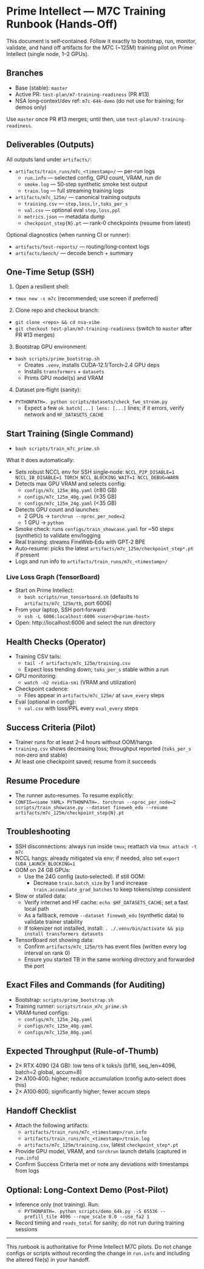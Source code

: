 # Prime Intellect — M7C Training Runbook (Hands‑Off)

This document is self‑contained. Follow it exactly to bootstrap, run, monitor, validate, and hand off artifacts for the M7C (~125M) training pilot on Prime Intellect (single node, 1–2 GPUs).

## Branches
- Base (stable): `master`
- Active PR: `test-plan/m7-training-readiness` (PR #13)
- NSA long‑context/dev ref: `m7c-64k-demo` (do not use for training; for demos only)

Use `master` once PR #13 merges; until then, use `test-plan/m7-training-readiness`.

## Deliverables (Outputs)
All outputs land under `artifacts/`:
- `artifacts/train_runs/m7c_<timestamp>/` — per‑run logs
  - `run.info` — selected config, GPU count, VRAM, run dir
  - `smoke.log` — 50‑step synthetic smoke test output
  - `train.log` — full streaming training logs
- `artifacts/m7c_125m/` — canonical training outputs
  - `training.csv` — `step,loss,lr,toks_per_s`
  - `val.csv` — optional eval `step,loss,ppl`
  - `metrics.json` — metadata dump
  - `checkpoint_step{N}.pt` — rank‑0 checkpoints (resume from latest)

Optional diagnostics (when running CI or runner):
- `artifacts/test-reports/` — routing/long‑context logs
- `artifacts/bench/` — decode bench + summary

## One‑Time Setup (SSH)
1) Open a resilient shell:
- `tmux new -s m7c` (recommended; use screen if preferred)

2) Clone repo and checkout branch:
- `git clone <repo> && cd nsa-vibe`
- `git checkout test-plan/m7-training-readiness` (switch to `master` after PR #13 merges)

3) Bootstrap GPU environment:
- `bash scripts/prime_bootstrap.sh`
  - Creates `.venv`, installs CUDA‑12.1/Torch‑2.4 GPU deps
  - Installs `transformers` + `datasets`
  - Prints GPU model(s) and VRAM

4) Dataset pre‑flight (sanity):
- `PYTHONPATH=. python scripts/datasets/check_fwe_stream.py`
  - Expect a few `ok batch[...] lens: [...]` lines; if it errors, verify network and `HF_DATASETS_CACHE`

## Start Training (Single Command)
- `bash scripts/train_m7c_prime.sh`

What it does automatically:
- Sets robust NCCL env for SSH single‑node: `NCCL_P2P_DISABLE=1 NCCL_IB_DISABLE=1 TORCH_NCCL_BLOCKING_WAIT=1 NCCL_DEBUG=WARN`
- Detects max GPU VRAM and selects config:
  - `configs/m7c_125m_80g.yaml` (≥80 GB)
  - `configs/m7c_125m_40g.yaml` (≥35 GB)
  - `configs/m7c_125m_24g.yaml` (<35 GB)
- Detects GPU count and launches:
  - 2 GPUs → `torchrun --nproc_per_node=2`
  - 1 GPU → `python`
- Smoke check: runs `configs/train_showcase.yaml` for ~50 steps (synthetic) to validate env/logging
- Real training: streams FineWeb‑Edu with GPT‑2 BPE
- Auto‑resume: picks the latest `artifacts/m7c_125m/checkpoint_step*.pt` if present
- Logs and run info to `artifacts/train_runs/m7c_<timestamp>/`

### Live Loss Graph (TensorBoard)
- Start on Prime Intellect:
  - `bash scripts/run_tensorboard.sh` (defaults to `artifacts/m7c_125m/tb`, port 6006)
- From your laptop, SSH port‑forward:
  - `ssh -L 6006:localhost:6006 <user>@<prime-host>`
- Open: http://localhost:6006 and select the run directory

## Health Checks (Operator)
- Training CSV tails:
  - `tail -f artifacts/m7c_125m/training.csv`
  - Expect loss trending down; `toks_per_s` stable within a run
- GPU monitoring:
  - `watch -n2 nvidia-smi` (VRAM and utilization)
- Checkpoint cadence:
  - Files appear in `artifacts/m7c_125m/` at `save_every` steps
- Eval (optional in config):
  - `val.csv` with loss/PPL every `eval_every` steps

## Success Criteria (Pilot)
- Trainer runs for at least 2–4 hours without OOM/hangs
- `training.csv` shows decreasing loss; throughput reported (`toks_per_s` non‑zero and stable)
- At least one checkpoint saved; resume from it succeeds

## Resume Procedure
- The runner auto‑resumes. To resume explicitly:
- `CONFIG=<same YAML> PYTHONPATH=. torchrun --nproc_per_node=2 scripts/train_showcase.py --dataset fineweb_edu --resume artifacts/m7c_125m/checkpoint_step{N}.pt`

## Troubleshooting
- SSH disconnections: always run inside `tmux`; reattach via `tmux attach -t m7c`
- NCCL hangs: already mitigated via env; if needed, also set `export CUDA_LAUNCH_BLOCKING=1`
- OOM on 24 GB GPUs:
  - Use the 24G config (auto‑selected). If still OOM:
    - Decrease `train.batch_size` by 1 and increase `train.accumulate_grad_batches` to keep tokens/step consistent
- Slow or stalled data:
  - Verify internet and HF cache: `echo $HF_DATASETS_CACHE`; set a fast local path
  - As a fallback, remove `--dataset fineweb_edu` (synthetic data) to validate trainer stability
  - If tokenizer not installed, install: `. ./.venv/bin/activate && pip install transformers datasets`
 - TensorBoard not showing data:
   - Confirm `artifacts/m7c_125m/tb` has event files (written every log interval on rank 0)
   - Ensure you started TB in the same working directory and forwarded the port

## Exact Files and Commands (for Auditing)
- Bootstrap: `scripts/prime_bootstrap.sh`
- Training runner: `scripts/train_m7c_prime.sh`
- VRAM‑tuned configs:
  - `configs/m7c_125m_24g.yaml`
  - `configs/m7c_125m_40g.yaml`
  - `configs/m7c_125m_80g.yaml`

## Expected Throughput (Rule‑of‑Thumb)
- 2× RTX 4090 (24 GB): low tens of k toks/s (bf16, seq_len=4096, batch=2 global, accum=8)
- 2× A100‑40G: higher; reduce accumulation (config auto‑select does this)
- 2× A100‑80G: significantly higher; fewer accum steps

## Handoff Checklist
- Attach the following artifacts:
  - `artifacts/train_runs/m7c_<timestamp>/run.info`
  - `artifacts/train_runs/m7c_<timestamp>/train.log`
  - `artifacts/m7c_125m/training.csv`, latest `checkpoint_step*.pt`
- Provide GPU model, VRAM, and `torchrun` launch details (captured in `run.info`)
- Confirm Success Criteria met or note any deviations with timestamps from logs

## Optional: Long‑Context Demo (Post‑Pilot)
- Inference only (not training). Run:
  - `PYTHONPATH=. python scripts/demo_64k.py --S 65536 --prefill_tile 4096 --rope_scale 8.0 --use_fa2 1`
- Record timing and `reads_total` for sanity; do not run during training sessions

---

This runbook is authoritative for Prime Intellect M7C pilots. Do not change configs or scripts without recording the change in `run.info` and including the altered file(s) in your handoff.
